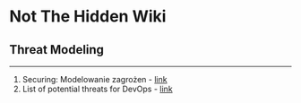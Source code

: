 # Not The Hidden Wiki

## Threat Modeling
-----

1. Securing: Modelowanie zagrożen - [link](https://www.securing.pl/pl/service/modelowanie-zagrozen/)
2. List of potential threats for DevOps - [link](https://www.microsoft.com/en-us/security/blog/2023/04/06/devops-threat-matrix/)